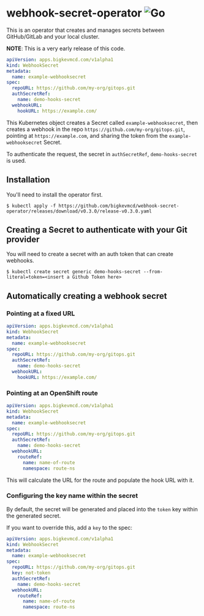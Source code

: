 # webhook-secret-operator ![Go](https://github.com/bigkevmcd/webhook-secret-operator/workflows/Go/badge.svg)

This is an operator that creates and manages secrets between GitHub/GitLab and your local cluster.

**NOTE**: This is a very early release of this code.

```yaml
apiVersion: apps.bigkevmcd.com/v1alpha1
kind: WebhookSecret
metadata:
  name: example-webhooksecret
spec:
  repoURL: https://github.com/my-org/gitops.git
  authSecretRef:
    name: demo-hooks-secret
  webhookURL:
    hookURL: https://example.com/
```

This Kubernetes object creates a Secret called `example-webhooksecret`, then creates a webhook in the repo `https://github.com/my-org/gitops.git`, pointing at `https://example.com`, and sharing the token from the `example-webhooksecret` Secret.

To authenticate the request, the secret in `authSecretRef`, `demo-hooks-secret` is used.

## Installation

You'll need to install the operator first.

```shell
$ kubectl apply -f https://github.com/bigkevmcd/webhook-secret-operator/releases/download/v0.3.0/release-v0.3.0.yaml
```

## Creating a Secret to authenticate with your Git provider

You will need to create a secret with an auth token that can create webhooks.

```shell
$ kubectl create secret generic demo-hooks-secret --from-literal=token=<insert a Github Token here>
```

## Automatically creating a webhook secret

### Pointing at a fixed URL

```yaml
apiVersion: apps.bigkevmcd.com/v1alpha1
kind: WebhookSecret
metadata:
  name: example-webhooksecret
spec:
  repoURL: https://github.com/my-org/gitops.git
  authSecretRef:
    name: demo-hooks-secret
  webhookURL:
    hookURL: https://example.com/
```

### Pointing at an OpenShift route

```yaml
apiVersion: apps.bigkevmcd.com/v1alpha1
kind: WebhookSecret
metadata:
  name: example-webhooksecret
spec:
  repoURL: https://github.com/my-org/gitops.git
  authSecretRef:
    name: demo-hooks-secret
  webhookURL:
    routeRef:
      name: name-of-route
      namespace: route-ns
```

This will calculate the URL for the route and populate the hook URL with it.

### Configuring the key name within the secret

By default, the secret will be generated and placed into the `token` key within
the generated secret.

If you want to override this, add a `key` to the spec:

```yaml
apiVersion: apps.bigkevmcd.com/v1alpha1
kind: WebhookSecret
metadata:
  name: example-webhooksecret
spec:
  repoURL: https://github.com/my-org/gitops.git
  key: not-token
  authSecretRef:
    name: demo-hooks-secret
  webhookURL:
    routeRef:
      name: name-of-route
      namespace: route-ns
```
